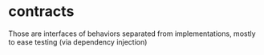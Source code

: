 # contracts

Those are interfaces of behaviors separated from implementations, mostly to ease
testing (via dependency injection)
